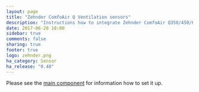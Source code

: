 ```yaml
---
layout: page
title: "Zehnder ComfoAir Q Ventilation sensors"
description: "Instructions how to integrate Zehnder ComfoAir Q350/450/600 sensors into Home Assistant."
date: 2017-06-28 18:00
sidebar: true
comments: false
sharing: true
footer: true
logo: zehnder.png
ha_category: Sensor
ha_release: "0.48"
---
```


Please see the [main component] for information how to set it up.

[main component]: /components/comfoconnect/
